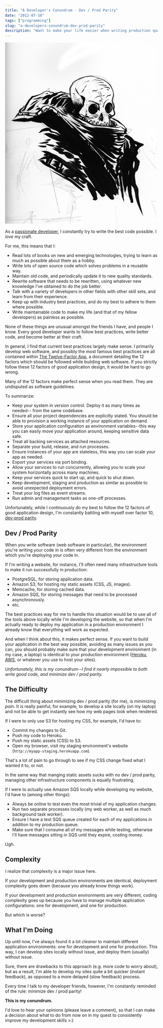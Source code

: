 ```yaml
---
title: "A Developer's Conundrum - Dev / Prod Parity"
date: "2012-07-10"
tags: ["programming"]
slug: "a-developers-conundrum-dev-prod-parity"
description: "Want to make your life easier when writing production quality software?  You should try to keep your development environment as similar to your production environment as possible."
---
```



![Grim Reaper Bust][]


As a [passionate developer][], I constantly try to write the best code
possible.  I *love* my craft.

For me, this means that I:

-   Read lots of books on new and emerging technologies, trying to learn as
    much as possible about them as a hobby.
-   Write lots of open source code which solves problems in a reusable way.
-   Maintain old code, and periodically update it to new quality standards.
-   Rewrite software that needs to be rewritten, using whatever new knowledge
    I've obtained to do the job better.
-   Talk with a variety of developers in other fields with other skill sets,
    and learn from their experience.
-   Keep up with industry best practices, and do my best to adhere to them
    where possible.
-   Write maintainable code to make my life (and that of my fellow developers)
    as painless as possible.

None of these things are unusual amongst the friends I have, and people I know.
Every good developer wants to follow best practices, write better code, and
become better at their craft.

In general, I find that current best practices largely make sense.  I primarily
develop web software, and possibly the most famous best practices are all
contained within [The Twelve-Factor App][], a document detailing the 12 factors
which should be followed while building web software.  If you strictly follow
these 12 factors of good application design, it would be hard to go wrong.

Many of the 12 factors make perfect sense when you read them.  They are
undisputed as software guidelines.

To summarize:

-   Keep your system in version control.  Deploy it as many times as needed--
    from the same codebase.
-   Ensure all your project dependencies are explicitly stated.  You should be
    able to provision a working instance of your application on demand.
-   Store your application configuration as environment variables--this way you
    can easily move your application around, keeping sensitive data safe.
-   Treat all backing services as attached resources.
-   Separate your build, release, and run processes.
-   Ensure instances of your app are stateless, this way you can scale your app
    as needed.
-   Export your services via port binding.
-   Allow your services to run concurrently, allowing you to scale your system
    horizontally across many machines.
-   Keep your services quick to start up, and quick to shut down.
-   Keep development, staging and production as similar as possible to avoid
    unexpected deployment errors.
-   Treat your log files as event streams.
-   Run admin and management tasks as one-off processes.

Unfortunately, while I continuously do my best to follow the 12 factors of good
application design, I'm constantly battling with myself over factor 10,
[dev-prod parity][].


## Dev / Prod Parity

When you write software (web software in particular), the environment you're
writing your code in is often very different from the environment which you're
deploying your code in.

If I'm writing a website, for instance, I'll often need many infrastructure
tools to make it run successfully in production:

-   PostgreSQL, for storing application data.
-   Amazon S3, for hosting my static assets (CSS, JS, images).
-   Memcache, for storing cached data.
-   Amazon SQS, for storing messages that need to be processed asynchronously.
-   etc.

The best practices way for me to handle this situation would be to use all of
the tools above locally while I'm developing the website, so that when I'm
actually ready to deploy my application in a production environment I already
know that everything will work as expected.

And when I think about this, it makes perfect sense.  If you want to build your
application in the best way possible, avoiding as many issues as you can, you
should probably make sure that your development environment (in my case, a
laptop) is identical to your production environment ([Heroku][], [AWS][], or
whatever you use to host your sites).

*Unfortunately, this is my conundrum--I find it nearly impossible to both
write good code, and minimize dev / prod parity.*


## The Difficulty

The difficult thing about minimizing dev / prod parity (for me), is minimizing
*pain*.  It is really painful, for example, to develop a site locally (on my
laptop) and not be able to get instantly see how my web pages look when
rendered.

If I were to only use S3 for hosting my CSS, for example, I'd have to:

-   Commit my changes to Git.
-   Push my code to Heroku.
-   Push my static assets (CSS) to S3.
-   Open my browser, visit my staging environment's website
    (`http://myapp-staging.herokuapp.com`).

That's a lot of pain to go through to see if my CSS change fixed what I wanted
it to, or not.

In the same way that manging static assets sucks with no dev / prod parity,
managing other infrastructure components is equally frustrating.

If I were to actually use Amazon SQS locally while developing my website, I'd
have to (among other things):

-   Always be online to test even the most trivial of my application changes.
-   Run two separate processes locally (my web worker, as well as much
    background task worker).
-   Ensure I have a test SQS queue created for each of my applications in
    addition to my production queue.
-   Make sure that I consume all of my messages while testing, otherwise I'll
    have messages sitting in SQS until they expire, costing money.

Ugh.


## Complexity

I realize that complexity is a major issue here.

If your development and production environments are identical, deployment
complexity goes down (because you already know things work).

If your development and production environments are very different, coding
complexity goes up because you have to manage multiple application
configurations: one for development, and one for production.

But which is worse?


## What I'm Doing

Up until now, I've always found it a lot *cleaner* to maintain different
application environments: one for development and one for production.  This
way, I can develop sites locally without issue, and deploy them (usually)
without issue.

Sure, there are drawbacks to this approach (e.g. more code to worry about), but
as a result, I'm able to develop my sites quite a bit quicker (instant
feedback), as opposed to a more delayed (slow feedback) process.

Every time I talk to my developer friends, however, I'm constantly reminded of
the rule: minimize dev / prod parity!

**This is my conundrum.**

I'd love to hear your opinions (please leave a comment), so that I can make a
decision about what to do from now on in my quest to consistently improve my
development skills >:)


  [Grim Reaper Bust]: /static/images/2012/grim-reaper-bust.png "Grim Reaper Bust"
  [passionate developer]: http://www.amazon.com/gp/product/1934356344/ref=as_li_ss_tl?ie=UTF8&camp=1789&creative=390957&creativeASIN=1934356344&linkCode=as2&tag=rdegges-20 "The Passionate Programmer"
  [The Twelve-Factor App]: http://www.12factor.net/ "The 12 Factor App"
  [dev-prod parity]: http://www.12factor.net/dev-prod-parity "Dev / Prod Parity"
  [Heroku]: http://www.heroku.com/ "Heroku"
  [AWS]: http://aws.amazon.com/ "Amazon Web Services"
